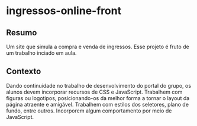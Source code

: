 # ingressos-online-front

## Resumo
Um site que simula a compra e venda de ingressos. Esse projeto é fruto de um trabalho inciado em aula.

## Contexto
Dando continuidade no trabalho de desenvolvimento do portal do grupo, os alunos devem incorporar
recursos de CSS e JavaScript.
Trabalhem com figuras ou logotipos, posicionando-os da melhor forma a tornar o layout da página
atraente e amigável.
Trabalhem com estilos dos seletores, plano de fundo, entre outros.
Incorporem algum comportamento por meio de JavaScript.
